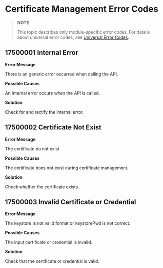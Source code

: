 # Certificate Management Error Codes

> **NOTE**
>
> This topic describes only module-specific error codes. For details about universal error codes, see [Universal Error Codes](errorcode-universal.md).

## 17500001 Internal Error

**Error Message**

There is an generic error occurred when calling the API.

**Possible Causes**

An internal error occurs when the API is called.

**Solution**

Check for and rectify the internal error.

## 17500002 Certificate Not Exist

**Error Message**

The certificate do not exist

**Possible Causes**

The certificate does not exist during certificate management.

**Solution**

Check whether the certificate exists.

## 17500003 Invalid Certificate or Credential

**Error Message**

The keystore is not valid format or keystorePwd is not correct.

**Possible Causes**

The input certificate or credential is invalid.

**Solution**

Check that the certificate or credential is valid.
